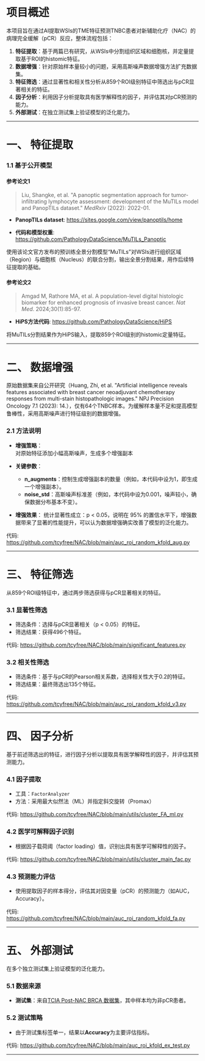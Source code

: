 # 项目概述

本项目旨在通过AI提取WSIs的TME特征预测TNBC患者对新辅助化疗（NAC）的病理完全缓解（pCR）反应，整体流程包括：

1. **特征提取**：基于两篇已有研究，从WSIs中分割组织区域和细胞核，并定量提取基于ROI的histomic特征。
2. **数据增强**：针对原始样本量较小的问题，采用高斯噪声数据增强方法扩充数据集。
3. **特征筛选**：通过显著性和相关性分析从859个ROI级别特征中筛选出与pCR显著相关的特征。
4. **因子分析**：利用因子分析提取具有医学解释性的因子，并评估其对pCR预测的能力。
5. **外部测试**：在独立测试集上验证模型的泛化能力。

---

# 一、 特征提取

### 1.1 基于公开模型

#### 参考论文1  
> Liu, Shangke, et al. "A panoptic segmentation approach for tumor-infiltrating lymphocyte assessment: development of the MuTILs model and PanopTILs dataset." *MedRxiv* (2022): 2022-01.

- **PanopTILs dataset**: https://sites.google.com/view/panoptils/home

- **代码和模型权重**: https://github.com/PathologyDataScience/MuTILs_Panoptic

使用该论文官方发布的预训练全景分割模型“MuTILs”对WSIs进行组织区域（Region）与细胞核（Nucleus）的联合分割，输出全景分割结果，用作后续特征提取的基础。

#### 参考论文2  
> Amgad M, Rathore MA, et al. A population-level digital histologic biomarker for enhanced prognosis of invasive breast cancer. *Nat Med*. 2024;30(1):85-97.

- **HiPS方法代码**: https://github.com/PathologyDataScience/HiPS

将MuTILs分割结果作为HiPS输入，提取859个ROI级别的histomic定量特征。

---

# 二、 数据增强

原始数据集来自公开研究（Huang, Zhi, et al. "Artificial intelligence reveals features associated with breast cancer neoadjuvant chemotherapy responses from multi-stain histopathologic images." NPJ Precision Oncology 7.1 (2023): 14.），仅有64个TNBC样本。为缓解样本量不足和提高模型鲁棒性，采用高斯噪声进行特征级别的数据增强。

### 2.1 方法说明

- **增强策略**：  
  对原始特征添加小幅高斯噪声，生成多个增强副本
  
- **关键参数**：
  - **n_augments**：控制生成增强副本的数量（例如，本代码中设为1，即生成一个增强副本）。
  - **noise_std**：高斯噪声标准差（例如，本代码中设为0.001，噪声较小，确保数据分布基本不变）。

- **增强效果**：
  统计显著性成立：p < 0.05，说明在 95% 的置信水平下，增强数据带来了显著的性能提升，可以认为数据增强确实改善了模型的泛化能力。

代码: https://github.com/tcyfree/NAC/blob/main/auc_roi_random_kfold_aug.py

---

# 三、 特征筛选

从859个ROI级特征中，通过两步筛选获得与pCR显著相关的特征。

### 3.1 显著性筛选

- 筛选条件：选择与pCR显著相关（p < 0.05）的特征。
- 筛选结果：获得496个特征。

代码: https://github.com/tcyfree/NAC/blob/main/significant_features.py

### 3.2 相关性筛选

- 筛选条件：基于与pCR的Pearson相关系数，选择相关性大于0.2的特征。
- 筛选结果：最终筛选出135个特征。

代码: https://github.com/tcyfree/NAC/blob/main/auc_roi_random_kfold_v3.py

---

# 四、 因子分析

基于前述筛选出的特征，进行因子分析以提取具有医学解释性的因子，并评估其预测能力。

### 4.1 因子提取

- 工具：`FactorAnalyzer`
- 方法：采用最大似然法（ML）并指定斜交旋转（Promax）

代码: https://github.com/tcyfree/NAC/blob/main/utils/cluster_FA_ml.py

### 4.2 医学可解释因子识别

- 根据因子载荷阈（factor loading）值，识别出具有医学可解释性的因子。

代码: https://github.com/tcyfree/NAC/blob/main/utils/cluster_main_fac.py

### 4.3 预测能力评估

- 使用提取因子的样本得分，评估其对因变量（pCR）的预测能力（如AUC，Accuracy）。

代码: https://github.com/tcyfree/NAC/blob/main/auc_roi_random_kfold_fa.py

---

# 五、 外部测试

在多个独立测试集上验证模型的泛化能力。

### 5.1 数据来源

- **测试集**：来自[TCIA Post-NAC BRCA 数据集](https://www.cancerimagingarchive.net/collection/post-nat-brca)，其中样本均为非pCR患者。

### 5.2 测试策略

- 由于测试集标签单一，结果以**Accuracy**为主要评估指标。

代码: https://github.com/tcyfree/NAC/blob/main/auc_roi_kfold_ex_test.py

---
